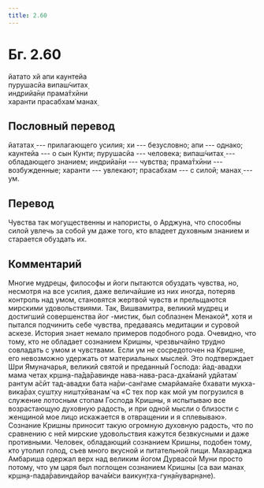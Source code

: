 ```yaml
---
title: 2.60
---
```


# Бг. 2.60
йатато хй апи каунтейа<br/>
пурушасйа випаш́читах̣<br/>
индрийа̄н̣и прама̄тхӣни<br/>
харанти прасабхам̇ манах̣
## Пословный перевод

йататах̣ --- прилагающего усилия; хи --- безусловно; апи --- однако;
каунтейа --- о сын Кунти; пурушасйа --- человека; випаш́читах̣ ---
обладающего знанием; индрийа̄н̣и --- чувства; прама̄тхӣни --- возбужденные;
харанти --- увлекают; прасабхам --- с силой; манах̣ --- ум.

## Перевод

Чувства так могущественны и напористы, о Арджуна, что способны силой
увлечь за собой ум даже того, кто владеет духовным знанием и старается
обуздать их.

## Комментарий

Многие мудрецы, философы и йоги пытаются обуздать чувства, но, несмотря
на все усилия, даже величайшие из них иногда, потеряв контроль над умом,
становятся жертвой чувств и прельщаются мирскими удовольствиями. Так,
Вишвамитра, великий мудрец и достигший совершенства йог -мистик, был
соблазнен Менакой\*, хотя и пытался подчинить себе чувства, предаваясь
медитации и суровой аскезе. История знает немало примеров подобного
рода. Очевидно, что тому, кто не обладает сознанием Кришны, чрезвычайно
трудно совладать с умом и чувствами. Если ум не сосредоточен на Кришне,
его невозможно удержать от материальных мыслей. Это подтверждает Шри
Ямуначарья, великий святой и преданный Господа: йад-авадхи мама четах̣
кр̣шн̣а-па̄да̄равинде нава-нава-раса-дха̄манй удйатам̇ рантум а̄сӣт тад-авадхи
бата на̄ри-сан̇гаме смарйама̄не бхавати мукха-вика̄рах̣ сушт̣ху ништ̣хӣванам̇ ча
«С тех пор как мой ум погрузился в служение лотосным стопам Господа
Кришны, я испытываю все возрастающую духовную радость, и при одной мысли
о близости с женщиной мое лицо искажается в отвращении и я сплевываю».
Сознание Кришны приносит такую огромную духовную радость, что по
сравнению с ней мирские удовольствия кажутся безвкусными и даже
противными. Человек, обладающий сознанием Кришны, подобен тому, кто
утолил голод, съев много вкусной и питательной пищи. Махараджа Амбариша
одержал верх над великим йогом Дурвасой Муни просто потому, что ум царя
был поглощен сознанием Кришны (са ваи манах̣ кр̣шн̣а-пада̄равиндайор вача̄м̇си
ваикун̣т̣ха-гун̣а̄нуварн̣ане).
